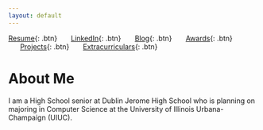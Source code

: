 ```yaml
---
layout: default
---
```


[Resume](./assets/docs/resume.pdf){: .btn}
&nbsp;&nbsp;&nbsp;&nbsp;&nbsp;&nbsp;[LinkedIn](https://www.linkedin.com/in/karan-sodhi-481265160/){: .btn}
&nbsp;&nbsp;&nbsp;&nbsp;&nbsp;&nbsp;[Blog](./blog.md){: .btn}
&nbsp;&nbsp;&nbsp;&nbsp;&nbsp;&nbsp;[Awards](./awards.md){: .btn}
&nbsp;&nbsp;&nbsp;&nbsp;&nbsp;&nbsp;[Projects](./projects.md){: .btn}
&nbsp;&nbsp;&nbsp;&nbsp;&nbsp;&nbsp;[Extracurriculars](./extra-currics.md){: .btn}

# About Me

I am a High School senior at Dublin Jerome High School who is planning on majoring in Computer Science at the University of Illinois Urbana-Champaign (UIUC).
